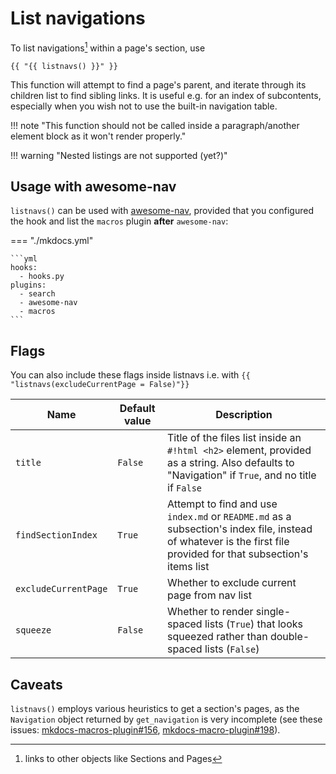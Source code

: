 # List navigations

To list navigations[^1] within a page's section, use

```
{{ "{{ listnavs() }}" }}
```

This function will attempt to find a page's parent, and iterate through its children list to find sibling links. It is useful e.g. for an index of subcontents, especially when you wish not to use the built-in navigation table.

!!! note "This function should not be called inside a paragraph/another element block as it won't render properly."

!!! warning "Nested listings are not supported (yet?)"

## Usage with awesome-nav

`listnavs()` can be used with [awesome-nav](https://github.com/lukasgeiter/mkdocs-awesome-nav), provided that you configured the hook and list the `macros` plugin **after** `awesome-nav`:

=== "./mkdocs.yml"

    ```yml
    hooks:
      - hooks.py
    plugins:
      - search
      - awesome-nav
      - macros
    ```

## Flags

You can also include these flags inside listnavs i.e. with `{{ "listnavs(excludeCurrentPage = False)"}}`

| Name                 | Default value | Description                                                                                                                                                     |
| -------------------- | ------------- | --------------------------------------------------------------------------------------------------------------------------------------------------------------- |
| `title`              | `False`        | Title of the files list inside an `#!html <h2>` element, provided as a string. Also defaults to "Navigation" if `True`, and no title if `False`                 |
| `findSectionIndex`   | `True`        | Attempt to find and use `index.md` or `README.md` as a subsection's index file, instead of whatever is the first file provided for that subsection's items list |
| `excludeCurrentPage` | `True`        | Whether to exclude current page from nav list                                                                                                                   |
| `squeeze`            | `False`       | Whether to render single-spaced lists (`True`) that looks squeezed rather than double-spaced lists (`False`)                                                    |

## Caveats

`listnavs()` employs various heuristics to get a section's pages, as the `Navigation` object returned by `get_navigation` is very incomplete (see these issues: [mkdocs-macros-plugin#156](https://github.com/fralau/mkdocs-macros-plugin/issues/156), [mkdocs-macro-plugin#198](https://github.com/fralau/mkdocs-macros-plugin/discussions/198)).

[^1]: links to other objects like Sections and Pages